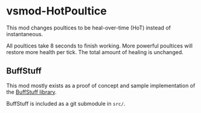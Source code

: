 # vsmod-HotPoultice

This mod changes poultices to be heal-over-time (HoT) instead of instantaneous.

All poultices take 8 seconds to finish working. More powerful poultices will restore more health per tick. The total amount of healing is unchanged.

## BuffStuff

This mod mostly exists as a proof of concept and sample implementation of the [BuffStuff library](https://github.com/chriswa/vsmodlib-BuffStuff/).

BuffStuff is included as a git submodule in `src/`.
